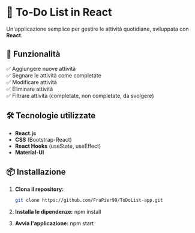 # 📝 To-Do List in React

Un'applicazione semplice per gestire le attività quotidiane, sviluppata con **React**.

## 🚀 Funzionalità

✅ Aggiungere nuove attività  
✅ Segnare le attività come completate  
✅ Modificare attività  
✅ Eliminare attività  
✅ Filtrare attività (completate, non completate, da svolgere)  

## 🛠️ Tecnologie utilizzate

- **React.js**  
- **CSS** (Bootstrap-React)  
- **React Hooks** (useState, useEffect)  
- **Material-UI**  

## 📦 Installazione

1. **Clona il repository:**
   ```bash
   git clone https://github.com/FraPier99/ToDoList-app.git  

2. **Installa le dipendenze:**
   npm install

3. **Avvia l'applicazione:**
   npm start


